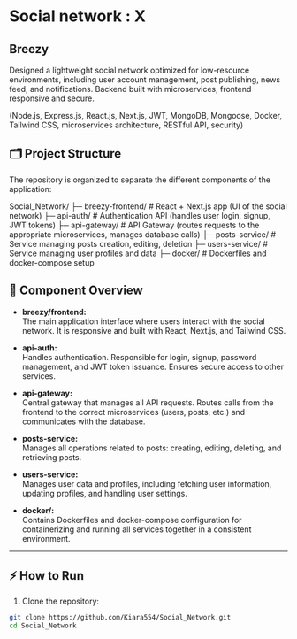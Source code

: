 # Social network : X
## Breezy

Designed a lightweight social network optimized for low-resource environments, including user account management, post publishing, news feed, and notifications. Backend built with microservices, frontend responsive and secure.

(Node.js, Express.js, React.js, Next.js, JWT, MongoDB, Mongoose, Docker, Tailwind CSS, microservices architecture, RESTful API, security)

## 🗂️ Project Structure

The repository is organized to separate the different components of the application:

Social_Network/
├─ breezy-frontend/ # React + Next.js app (UI of the social network)
├─ api-auth/ # Authentication API (handles user login, signup, JWT tokens)
├─ api-gateway/ # API Gateway (routes requests to the appropriate microservices, manages database calls)
├─ posts-service/ # Service managing posts creation, editing, deletion
├─ users-service/ # Service managing user profiles and data
├─ docker/ # Dockerfiles and docker-compose setup

## 🔑 Component Overview

- **breezy/frontend:**  
  The main application interface where users interact with the social network. It is responsive and built with React, Next.js, and Tailwind CSS.  

- **api-auth:**  
  Handles authentication. Responsible for login, signup, password management, and JWT token issuance. Ensures secure access to other services.  

- **api-gateway:**  
  Central gateway that manages all API requests. Routes calls from the frontend to the correct microservices (users, posts, etc.) and communicates with the database.  

- **posts-service:**  
  Manages all operations related to posts: creating, editing, deleting, and retrieving posts.  

- **users-service:**  
  Manages user data and profiles, including fetching user information, updating profiles, and handling user settings.  

- **docker/:**  
  Contains Dockerfiles and docker-compose configuration for containerizing and running all services together in a consistent environment.

---

## ⚡ How to Run

1. Clone the repository:  
```bash
git clone https://github.com/Kiara554/Social_Network.git
cd Social_Network
